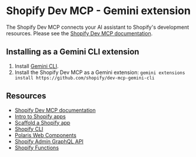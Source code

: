 # Shopify Dev MCP - Gemini extension

The Shopify Dev MCP connects your AI assistant to Shopify's development resources.  Please see the [Shopify Dev MCP documentation](https://shopify.dev/docs/apps/build/devmcp).

## Installing as a Gemini CLI extension

1. Install [Gemini CLI](https://google-gemini.github.io/gemini-cli/#-installation).
2. Install the Shopify Dev MCP as a Gemini extension: `gemini extensions install https://github.com/shopify/dev-mcp-gemini-cli`

## Resources

- [Shopify Dev MCP documentation](https://shopify.dev/docs/apps/build/devmcp)
- [Intro to Shopify apps](https://shopify.dev/docs/apps/getting-started)
- [Scaffold a Shopify app](https://shopify.dev/docs/apps/build/scaffold-app)
- [Shopify CLI](https://shopify.dev/docs/apps/tools/cli)
- [Polaris Web Components](https://shopify.dev/docs/api/app-home/polaris-web-components)
- [Shopify Admin GraphQL API](https://shopify.dev/docs/api/admin-graphql)
- [Shopify Functions](https://shopify.dev/docs/api/functions)
